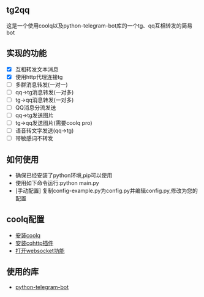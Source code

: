 ## tg2qq
这是一个使用coolq以及python-telegram-bot库的一个tg、qq互相转发的简易bot
## 实现的功能
- [x] 互相转发文本消息
- [x] 使用http代理连接tg 
- [ ] 多群消息转发(一对一)
- [ ] qq->tg消息转发(一对多)
- [ ] tg->qq消息转发(一对多)
- [ ] QQ消息分流发送
- [ ] qq->tg发送图片
- [ ] tg->qq发送图片(需要coolq pro)
- [ ] 语音转文字发送(qq->tg)
- [ ] 带敏感词不转发
## 如何使用
* 确保已经安装了python环境,pip可以使用
* 使用如下命令运行:python main.py
* [手动配置] 复制config-example.py为config.py并编辑config.py,修改为您的配置
## coolq配置
* [安装coolq](https://cqp.cc/)
* [安装cqhttp插件](https://github.com/richardchien/coolq-http-api/releases)
* [打开websocket功能](https://cqhttp.cc/docs/4.15/#/WebSocketAPI)
## 使用的库
* [python-telegram-bot](https://github.com/python-telegram-bot/python-telegram-bot)
